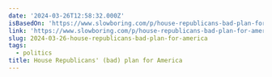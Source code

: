 ```yaml
---
date: '2024-03-26T12:58:32.000Z'
isBasedOn: 'https://www.slowboring.com/p/house-republicans-bad-plan-for-america'
link: 'https://www.slowboring.com/p/house-republicans-bad-plan-for-america'
slug: 2024-03-26-house-republicans-bad-plan-for-america
tags:
  - politics
title: House Republicans' (bad) plan for America
---
```


